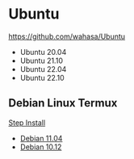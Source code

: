 # Ubuntu
https://github.com/wahasa/Ubuntu
* Ubuntu 20.04
* Ubuntu 21.10
* Ubuntu 22.04
* Ubuntu 22.10

## Debian Linux Termux

[Step Install](https://github.com/wahasa/Debian)
* [Debian 11.04](https://github.com/wahasa/Debian/releases/tag/11.4)
* [Debian 10.12](https://github.com/wahasa/Debian/releases/tag/10.12)


